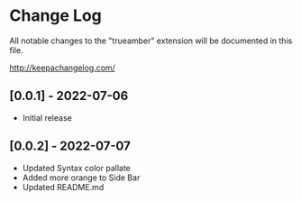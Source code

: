 # Change Log

All notable changes to the "trueamber" extension will be documented in this file.

http://keepachangelog.com/

## [0.0.1] - 2022-07-06

- Initial release

## [0.0.2] - 2022-07-07

- Updated Syntax color pallate 
- Added more orange to Side Bar
- Updated README.md 